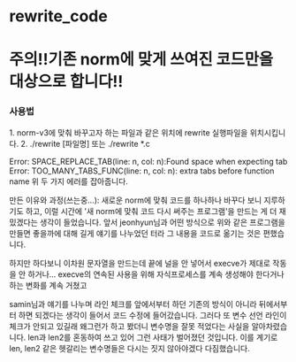 # rewrite_code

<h1>주의!!기존 norm에 맞게 쓰여진 코드만을 대상으로 합니다!!</h1>

<h3>사용법</h3>
  1. norm-v3에 맞춰 바꾸고자 하는 파일과 같은 위치에 rewrite 실행파일을 위치시킵니다.
  2. ./rewrite [파일명] 또는 ./rewrite *.c

Error: SPACE_REPLACE_TAB(line: n, col: n):Found space when expecting tab
Error: TOO_MANY_TABS_FUNC(line: n, col: n): extra tabs before function name 
위 두 가지 에러를 잡아줍니다.

만든 이유와 과정(쓰는중...): 
새로운 norm에 맞춰 코드를 하나하나 바꾸다 보니 지루하기도 하고, 이럴 시간에 '새 norm에 맞춰 코드 다시 써주는 프로그램'을 만드는 게 더 재밌겠다는 생각이 들었습니다. 
앞서 jeonhyun님과 어떤 방식으로 위와 같은 프로그램을 만들면 좋을까에 대해 길게 얘기를 나누었던 터라 그 내용을 코드로 옮기는 것은 편했습니다.

하지만 하다보니 이차원 문자열을 만드는데 끝에 널을 안 넣어서 execve가 제대로 작동을 안 하거나...
execve의 연속된 사용을 위해 자식프로세스를 계속 생성해야 한다거나하는 변화를 계속 거쳤고

samin님과 얘기를 나누며 라인 체크를 앞에서부터 하던 기존의 방식이 아니라 뒤에서부터 하면 되겠다는 생각이 들어서 코드 수정에 들어갔습니다.
그러다 또 변수 선언 라인이 체크가 안되고 있길래 왜그런가 하고 봤더니 변수명을 잘못 적었다는 사실을 알아차렸습니다. 
len과 len2를 혼동하여 쓰고 있어 그런 사태가 벌어졌던 것입니다. 
이를 계기로 len, len2 같은 헷갈리는 변수명들은 다시는 짓지 않아야겠다 다짐했습니다.
